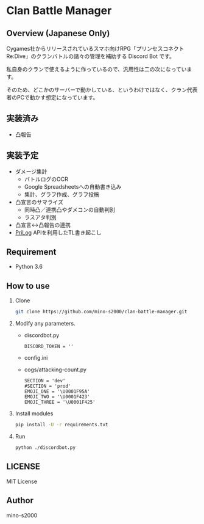 # Clan Battle Manager

## Overview (Japanese Only)

Cygames社からリリースされているスマホ向けRPG「プリンセスコネクト Re:Dive」のクランバトルの諸々の管理を補助する Discord Bot です。

私自身のクランで使えるように作っているので、汎用性は二の次になっています。

そのため、どこかのサーバーで動かしている、というわけではなく、クラン代表者のPCで動かす想定になっています。

## 実装済み

- 凸報告

## 実装予定

- ダメージ集計
  - バトルログのOCR
  - Google Spreadsheetsへの自動書き込み
  - 集計、グラフ作成、グラフ投稿
- 凸宣言のサマライズ
  - 同時凸／連携凸やダメコンの自動判別
  - ラスアタ判別
- 凸宣言<->凸報告の連携
- [PriLog](https://prilog.jp/) APIを利用したTL書き起こし

## Requirement

- Python 3.6

## How to use

1. Clone
  
    ```bash
    git clone https://github.com/mino-s2000/clan-battle-manager.git
    ```

2. Modify any parameters.
    - discordbot.py

        ```
        DISCORD_TOKEN = ''
        ```

    - config.ini
    - cogs/attacking-count.py

        ```
        SECTION = 'dev'
        #SECTION = 'prod'
        EMOJI_ONE = '\U0001F95A'
        EMOJI_TWO = '\U0001F423'
        EMOJI_THREE = '\U0001F425'
        ```

3. Install modules

    ```bash
    pip install -U -r requirements.txt
    ```

4. Run

    ```bash
    python ./discordbot.py
    ```

## LICENSE

MIT License

## Author

mino-s2000
